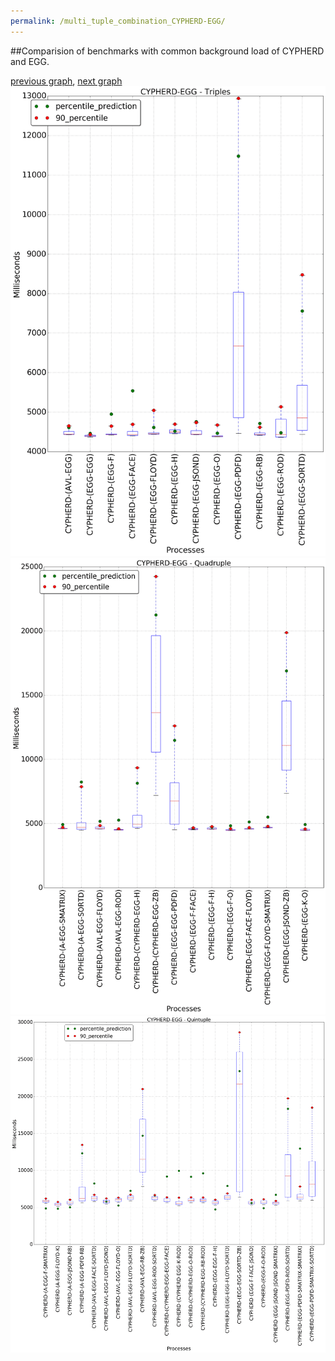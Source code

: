 ```yaml
---
permalink: /multi_tuple_combination_CYPHERD-EGG/
---
```


##Comparision of benchmarks with common background load of CYPHERD and EGG.

[previous graph](../multi_tuple_combination_CYPHERD-CYPHERD/), [next graph](../multi_tuple_combination_CYPHERD-FACE/)
![graph figure](./images/triple/CYPHERD/CYPHERD-EGG_box.png)![graph figure](./images/quadruple/CYPHERD/CYPHERD-EGG_box.png)![graph figure](./images/quintuple/CYPHERD/CYPHERD-EGG_box.png)